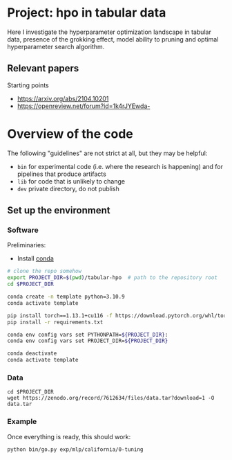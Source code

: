 # Project: hpo in tabular data

Here I investigate the hyperparameter optimization landscape in tabular data, presence of the grokking effect, model ability to pruning and optimal hyperparameter search algorithm.

## Relevant papers
Starting points
- https://arxiv.org/abs/2104.10201
- https://openreview.net/forum?id=1k4rJYEwda-

# Overview of the code
The following "guidelines" are not strict at all, but they may be helpful:
- `bin` for experimental code (i.e. where the research is happening) and for pipelines that produce artifacts
- `lib` for code that is unlikely to change
- `dev` private directory, do not publish

## Set up the environment

### Software

Preliminaries:
- Install [conda](https://docs.conda.io/en/latest/miniconda.html)

```bash
# clone the repo somehow
export PROJECT_DIR=$(pwd)/tabular-hpo  # path to the repository root
cd $PROJECT_DIR

conda create -n template python=3.10.9
conda activate template

pip install torch==1.13.1+cu116 -f https://download.pytorch.org/whl/torch_stable.html
pip install -r requirements.txt

conda env config vars set PYTHONPATH=${PROJECT_DIR}:
conda env config vars set PROJECT_DIR=${PROJECT_DIR}

conda deactivate
conda activate template
```

### Data

```
cd $PROJECT_DIR
wget https://zenodo.org/record/7612634/files/data.tar?download=1 -O data.tar
```

### Example
Once everything is ready, this should work:

```
python bin/go.py exp/mlp/california/0-tuning
```
